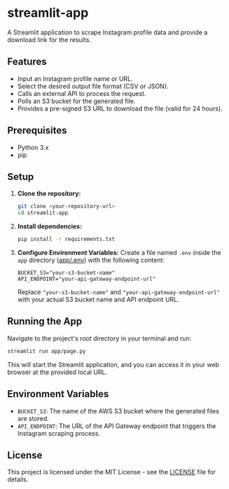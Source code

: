 # streamlit-app

A Streamlit application to scrape Instagram profile data and provide a download link for the results.

## Features

*   Input an Instagram profile name or URL.
*   Select the desired output file format (CSV or JSON).
*   Calls an external API to process the request.
*   Polls an S3 bucket for the generated file.
*   Provides a pre-signed S3 URL to download the file (valid for 24 hours).

## Prerequisites

*   Python 3.x
*   pip

## Setup

1.  **Clone the repository:**
    ```bash
    git clone <your-repository-url>
    cd streamlit-app
    ```
2.  **Install dependencies:**
    ```bash
    pip install -r requirements.txt
    ```
3.  **Configure Environment Variables:**
    Create a file named `.env` inside the `app` directory ([app/.env](app/.env)) with the following content:
    ```dotenv
    BUCKET_S3="your-s3-bucket-name"
    API_ENDPOINT="your-api-gateway-endpoint-url"
    ```
    Replace `"your-s3-bucket-name"` and `"your-api-gateway-endpoint-url"` with your actual S3 bucket name and API endpoint URL.

## Running the App

Navigate to the project's root directory in your terminal and run:

```bash
streamlit run app/page.py
```

This will start the Streamlit application, and you can access it in your web browser at the provided local URL.

## Environment Variables

*   `BUCKET_S3`: The name of the AWS S3 bucket where the generated files are stored.
*   `API_ENDPOINT`: The URL of the API Gateway endpoint that triggers the Instagram scraping process.

## License

This project is licensed under the MIT License - see the [LICENSE](LICENSE) file for details.

